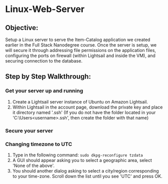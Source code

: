# Linux-Web-Server

## Objective:

Setup a Linux server to serve the Item-Catalog application we created earlier in the Full Stack Nanodegree course. Once the server is setup, we will secure it through addressing file permissions on the application files, configuring the ports on firewall (within Lightsail and inside the VM), and securing connection to the database.

## Step by Step Walkthrough:

### Get your server up and running
1. Create a Lightsail server instance of Ubuntu on Amazon Lightsail.
2. Within Lightsail in the account page, download the private key and place it directory named '.ssh' (If you do not have the folder located in your 'C:\Users\<username>\.ssh', then create the folder with that name)

### Secure your server

### Changing timezone to UTC
1. Type in the following command:
`sudo dkpg-reconfigure tzdata`
2. A GUI should appear asking you to select a geographic area, select 'None of the above'.
3. You should another dialog asking to select a city/region corresponding to your time-zone. Scroll down the list until you see 'UTC' and press OK.
